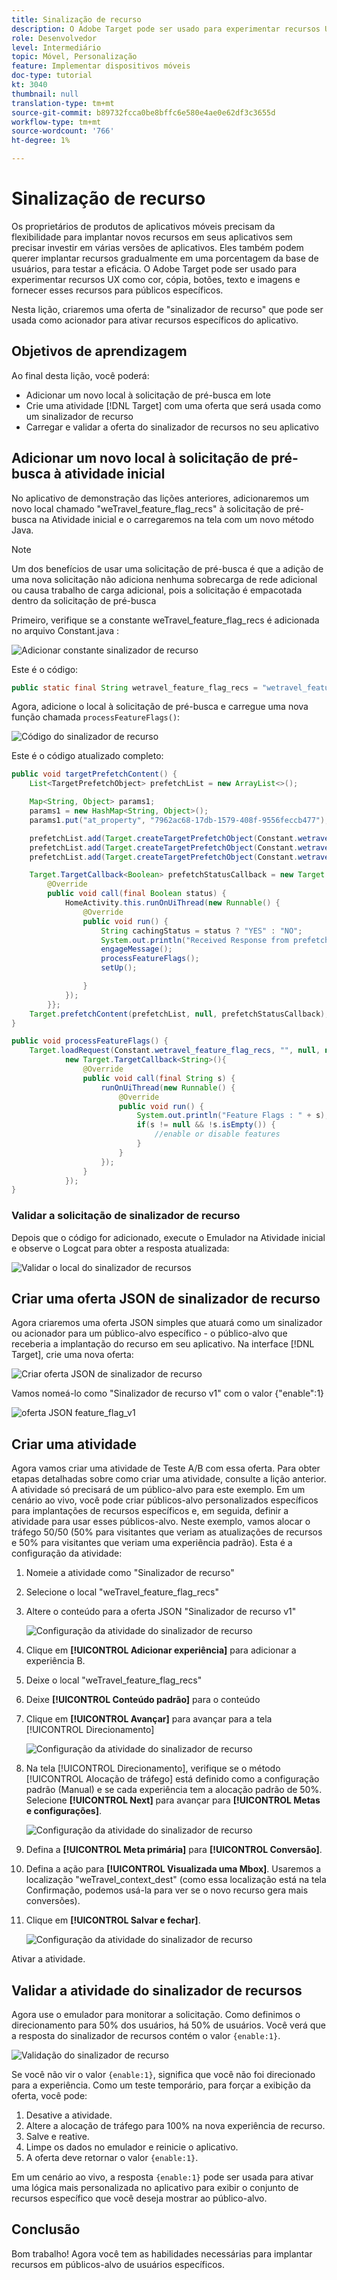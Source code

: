 ```yaml
---
title: Sinalização de recurso
description: O Adobe Target pode ser usado para experimentar recursos UX como cor, cópia, botões, texto e imagens e fornecer esses recursos para públicos específicos.
role: Desenvolvedor
level: Intermediário
topic: Móvel, Personalização
feature: Implementar dispositivos móveis
doc-type: tutorial
kt: 3040
thumbnail: null
translation-type: tm+mt
source-git-commit: b89732fcca0be8bffc6e580e4ae0e62df3c3655d
workflow-type: tm+mt
source-wordcount: '766'
ht-degree: 1%

---
```



# Sinalização de recurso

Os proprietários de produtos de aplicativos móveis precisam da flexibilidade para implantar novos recursos em seus aplicativos sem precisar investir em várias versões de aplicativos. Eles também podem querer implantar recursos gradualmente em uma porcentagem da base de usuários, para testar a eficácia. O Adobe Target pode ser usado para experimentar recursos UX como cor, cópia, botões, texto e imagens e fornecer esses recursos para públicos específicos.

Nesta lição, criaremos uma oferta de &quot;sinalizador de recurso&quot; que pode ser usada como acionador para ativar recursos específicos do aplicativo.

## Objetivos de aprendizagem

Ao final desta lição, você poderá:

* Adicionar um novo local à solicitação de pré-busca em lote
* Crie uma atividade [!DNL Target] com uma oferta que será usada como um sinalizador de recurso
* Carregar e validar a oferta do sinalizador de recursos no seu aplicativo

## Adicionar um novo local à solicitação de pré-busca à atividade inicial

No aplicativo de demonstração das lições anteriores, adicionaremos um novo local chamado &quot;weTravel_feature_flag_recs&quot; à solicitação de pré-busca na Atividade inicial e o carregaremos na tela com um novo método Java.

>[!NOTE]
>
>Um dos benefícios de usar uma solicitação de pré-busca é que a adição de uma nova solicitação não adiciona nenhuma sobrecarga de rede adicional ou causa trabalho de carga adicional, pois a solicitação é empacotada dentro da solicitação de pré-busca

Primeiro, verifique se a constante weTravel_feature_flag_recs é adicionada no arquivo Constant.java :

![Adicionar constante sinalizador de recurso](assets/feature_flag_constant.jpg)

Este é o código:

```java
public static final String wetravel_feature_flag_recs = "wetravel_feature_flag_recs";
```

Agora, adicione o local à solicitação de pré-busca e carregue uma nova função chamada `processFeatureFlags()`:

![Código do sinalizador de recurso](assets/feature_flag_code.jpg)

Este é o código atualizado completo:

```java
public void targetPrefetchContent() {
    List<TargetPrefetchObject> prefetchList = new ArrayList<>();

    Map<String, Object> params1;
    params1 = new HashMap<String, Object>();
    params1.put("at_property", "7962ac68-17db-1579-408f-9556feccb477");

    prefetchList.add(Target.createTargetPrefetchObject(Constant.wetravel_engage_home, params1));
    prefetchList.add(Target.createTargetPrefetchObject(Constant.wetravel_engage_search, params1));
    prefetchList.add(Target.createTargetPrefetchObject(Constant.wetravel_feature_flag_recs, params1));

    Target.TargetCallback<Boolean> prefetchStatusCallback = new Target.TargetCallback<Boolean>() {
        @Override
        public void call(final Boolean status) {
            HomeActivity.this.runOnUiThread(new Runnable() {
                @Override
                public void run() {
                    String cachingStatus = status ? "YES" : "NO";
                    System.out.println("Received Response from prefetch : " + cachingStatus);
                    engageMessage();
                    processFeatureFlags();
                    setUp();

                }
            });
        }};
    Target.prefetchContent(prefetchList, null, prefetchStatusCallback);
}

public void processFeatureFlags() {
    Target.loadRequest(Constant.wetravel_feature_flag_recs, "", null, null, null,
            new Target.TargetCallback<String>(){
                @Override
                public void call(final String s) {
                    runOnUiThread(new Runnable() {
                        @Override
                        public void run() {
                            System.out.println("Feature Flags : " + s);
                            if(s != null && !s.isEmpty()) {
                                //enable or disable features
                            }
                        }
                    });
                }
            });
}
```

### Validar a solicitação de sinalizador de recurso

Depois que o código for adicionado, execute o Emulador na Atividade inicial e observe o Logcat para obter a resposta atualizada:

![Validar o local do sinalizador de recursos](assets/feature_flag_code_logcat.jpg)

## Criar uma oferta JSON de sinalizador de recurso

Agora criaremos uma oferta JSON simples que atuará como um sinalizador ou acionador para um público-alvo específico - o público-alvo que receberia a implantação do recurso em seu aplicativo. Na interface [!DNL Target], crie uma nova oferta:

![Criar oferta JSON de sinalizador de recurso](assets/feature_flag_json_offer.jpg)

Vamos nomeá-lo como &quot;Sinalizador de recurso v1&quot; com o valor {&quot;enable&quot;:1}

![oferta JSON feature_flag_v1](assets/feature_flag_json_name.jpg)

## Criar uma atividade

Agora vamos criar uma atividade de Teste A/B com essa oferta. Para obter etapas detalhadas sobre como criar uma atividade, consulte a lição anterior. A atividade só precisará de um público-alvo para este exemplo. Em um cenário ao vivo, você pode criar públicos-alvo personalizados específicos para implantações de recursos específicos e, em seguida, definir a atividade para usar esses públicos-alvo. Neste exemplo, vamos alocar o tráfego 50/50 (50% para visitantes que veriam as atualizações de recursos e 50% para visitantes que veriam uma experiência padrão). Esta é a configuração da atividade:

1. Nomeie a atividade como &quot;Sinalizador de recurso&quot;
1. Selecione o local &quot;weTravel_feature_flag_recs&quot;
1. Altere o conteúdo para a oferta JSON &quot;Sinalizador de recurso v1&quot;

   ![Configuração da atividade do sinalizador de recurso](assets/feature_flag_activity.jpg)

1. Clique em **[!UICONTROL Adicionar experiência]** para adicionar a experiência B.
1. Deixe o local &quot;weTravel_feature_flag_recs&quot;
1. Deixe **[!UICONTROL Conteúdo padrão]** para o conteúdo
1. Clique em **[!UICONTROL Avançar]** para avançar para a tela [!UICONTROL Direcionamento]

   ![Configuração da atividade do sinalizador de recurso](assets/feature_flag_activity_2.jpg)

1. Na tela [!UICONTROL Direcionamento], verifique se o método [!UICONTROL Alocação de tráfego] está definido como a configuração padrão (Manual) e se cada experiência tem a alocação padrão de 50%. Selecione **[!UICONTROL Next]** para avançar para **[!UICONTROL Metas e configurações]**.

   ![Configuração da atividade do sinalizador de recurso](assets/feature_flag_activity_3.jpg)

1. Defina a **[!UICONTROL Meta primária]** para **[!UICONTROL Conversão]**.
1. Defina a ação para **[!UICONTROL Visualizada uma Mbox]**. Usaremos a localização &quot;weTravel_context_dest&quot; (como essa localização está na tela Confirmação, podemos usá-la para ver se o novo recurso gera mais conversões).
1. Clique em **[!UICONTROL Salvar e fechar]**.

   ![Configuração da atividade do sinalizador de recurso](assets/feature_flag_activity_4.jpg)

Ativar a atividade.

## Validar a atividade do sinalizador de recursos

Agora use o emulador para monitorar a solicitação. Como definimos o direcionamento para 50% dos usuários, há 50% de usuários. Você verá que a resposta do sinalizador de recursos contém o valor `{enable:1}`.

![Validação do sinalizador de recurso](assets/feature_flag_validation.jpg)

Se você não vir o valor `{enable:1}`, significa que você não foi direcionado para a experiência. Como um teste temporário, para forçar a exibição da oferta, você pode:

1. Desative a atividade.
1. Altere a alocação de tráfego para 100% na nova experiência de recurso.
1. Salve e reative.
1. Limpe os dados no emulador e reinicie o aplicativo.
1. A oferta deve retornar o valor `{enable:1}`.

Em um cenário ao vivo, a resposta `{enable:1}` pode ser usada para ativar uma lógica mais personalizada no aplicativo para exibir o conjunto de recursos específico que você deseja mostrar ao público-alvo.

## Conclusão 

Bom trabalho! Agora você tem as habilidades necessárias para implantar recursos em públicos-alvo de usuários específicos.
